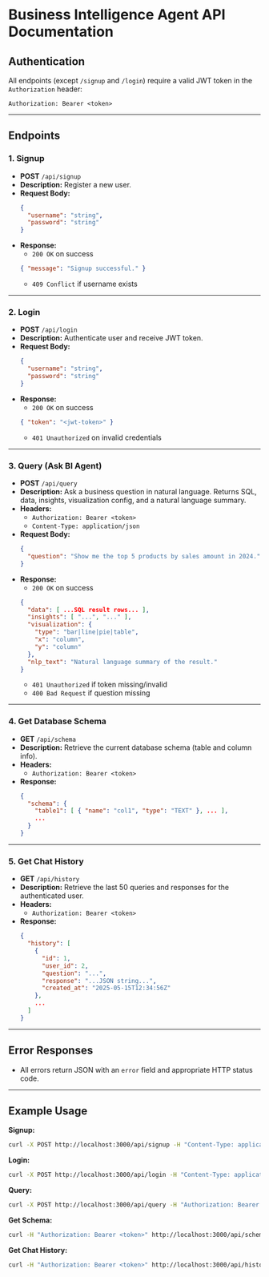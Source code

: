 # Business Intelligence Agent API Documentation

## Authentication
All endpoints (except `/signup` and `/login`) require a valid JWT token in the `Authorization` header:
```
Authorization: Bearer <token>
```

---

## Endpoints

### 1. Signup
- **POST** `/api/signup`
- **Description:** Register a new user.
- **Request Body:**
  ```json
  {
    "username": "string",
    "password": "string"
  }
  ```
- **Response:**
  - `200 OK` on success
  ```json
  { "message": "Signup successful." }
  ```
  - `409 Conflict` if username exists

---

### 2. Login
- **POST** `/api/login`
- **Description:** Authenticate user and receive JWT token.
- **Request Body:**
  ```json
  {
    "username": "string",
    "password": "string"
  }
  ```
- **Response:**
  - `200 OK` on success
  ```json
  { "token": "<jwt-token>" }
  ```
  - `401 Unauthorized` on invalid credentials

---

### 3. Query (Ask BI Agent)
- **POST** `/api/query`
- **Description:** Ask a business question in natural language. Returns SQL, data, insights, visualization config, and a natural language summary.
- **Headers:**
  - `Authorization: Bearer <token>`
  - `Content-Type: application/json`
- **Request Body:**
  ```json
  {
    "question": "Show me the top 5 products by sales amount in 2024."
  }
  ```
- **Response:**
  - `200 OK` on success
  ```json
  {
    "data": [ ...SQL result rows... ],
    "insights": [ "...", "..." ],
    "visualization": {
      "type": "bar|line|pie|table",
      "x": "column",
      "y": "column"
    },
    "nlp_text": "Natural language summary of the result."
  }
  ```
  - `401 Unauthorized` if token missing/invalid
  - `400 Bad Request` if question missing

---

### 4. Get Database Schema
- **GET** `/api/schema`
- **Description:** Retrieve the current database schema (table and column info).
- **Headers:**
  - `Authorization: Bearer <token>`
- **Response:**
  ```json
  {
    "schema": {
      "table1": [ { "name": "col1", "type": "TEXT" }, ... ],
      ...
    }
  }
  ```

---

### 5. Get Chat History
- **GET** `/api/history`
- **Description:** Retrieve the last 50 queries and responses for the authenticated user.
- **Headers:**
  - `Authorization: Bearer <token>`
- **Response:**
  ```json
  {
    "history": [
      {
        "id": 1,
        "user_id": 2,
        "question": "...",
        "response": "...JSON string...",
        "created_at": "2025-05-15T12:34:56Z"
      },
      ...
    ]
  }
  ```

---

## Error Responses
- All errors return JSON with an `error` field and appropriate HTTP status code.

---

## Example Usage
**Signup:**
```sh
curl -X POST http://localhost:3000/api/signup -H "Content-Type: application/json" -d '{"username":"user1","password":"pass"}'
```

**Login:**
```sh
curl -X POST http://localhost:3000/api/login -H "Content-Type: application/json" -d '{"username":"user1","password":"pass"}'
```

**Query:**
```sh
curl -X POST http://localhost:3000/api/query -H "Authorization: Bearer <token>" -H "Content-Type: application/json" -d '{"question":"Show me the top 5 products by sales amount in 2024."}'
```

**Get Schema:**
```sh
curl -H "Authorization: Bearer <token>" http://localhost:3000/api/schema
```

**Get Chat History:**
```sh
curl -H "Authorization: Bearer <token>" http://localhost:3000/api/history
```
